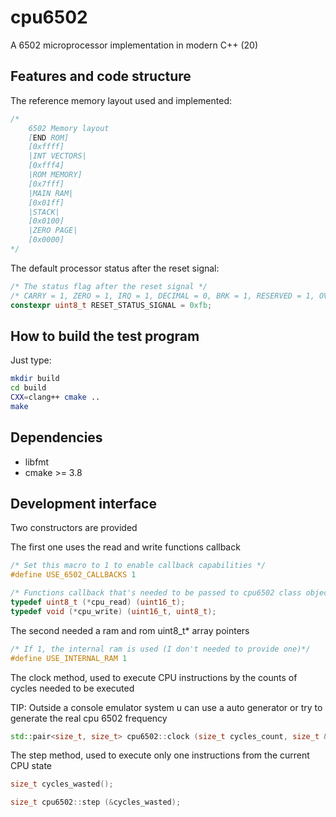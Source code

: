 # cpu6502

A 6502 microprocessor implementation in modern C++ (20)

## Features and code structure

The reference memory layout used and implemented:

```cc
/*
    6502 Memory layout
    [END ROM]
    [0xffff]
    |INT VECTORS|
    [0xfff4]
    |ROM MEMORY]
    [0x7fff]
    |MAIN RAM|
    [0x01ff]
    |STACK|
    [0x0100]
    |ZERO PAGE|
    [0x0000]
*/
```

The default processor status after the reset signal:

```cc
/* The status flag after the reset signal */
/* CARRY = 1, ZERO = 1, IRQ = 1, DECIMAL = 0, BRK = 1, RESERVED = 1, OVERFLOW = 1, NEGATIVE = 1 */
constexpr uint8_t RESET_STATUS_SIGNAL = 0xfb;

```

## How to build the test program

Just type:

```bash
mkdir build
cd build
CXX=clang++ cmake ..
make
```

## Dependencies

- libfmt
- cmake >= 3.8

## Development interface

Two constructors are provided

The first one uses the read and write functions callback

```cc
/* Set this macro to 1 to enable callback capabilities */
#define USE_6502_CALLBACKS 1

/* Functions callback that's needed to be passed to cpu6502 class object */
typedef uint8_t (*cpu_read) (uint16_t);
typedef void (*cpu_write) (uint16_t, uint8_t);
```

The second needed a ram and rom uint8_t* array pointers

```cc
/* If 1, the internal ram is used (I don't needed to provide one)*/
#define USE_INTERNAL_RAM 1

```

The clock method, used to execute CPU instructions by the counts of cycles needed to be executed

TIP: Outside a console emulator system u can use a auto generator or try to generate the real cpu 6502 frequency

```cc
std::pair<size_t, size_t> cpu6502::clock (size_t cycles_count, size_t &executed_cycles)
```

The step method, used to execute only one instructions from the current CPU state

```cc
size_t cycles_wasted();

size_t cpu6502::step (&cycles_wasted);
```
